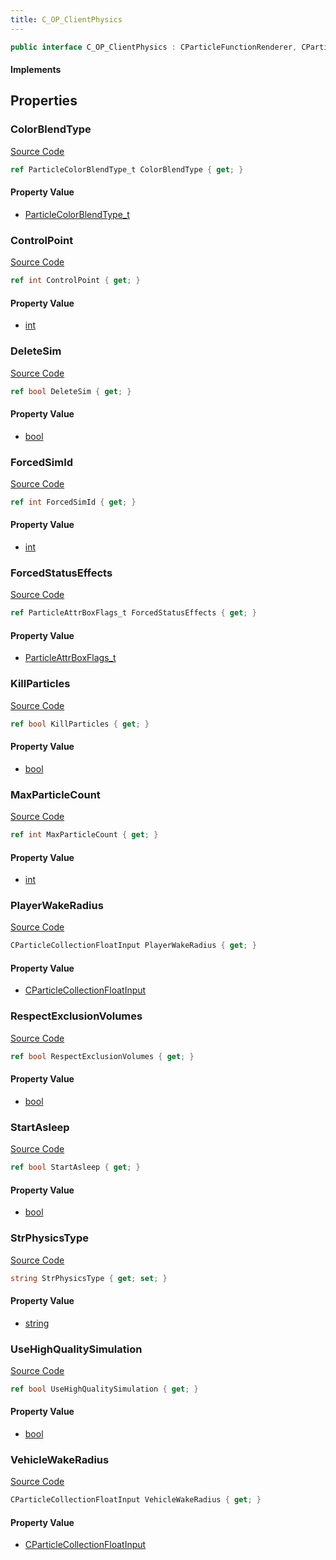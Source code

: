 ```yaml
---
title: C_OP_ClientPhysics
---
```


```csharp
public interface C_OP_ClientPhysics : CParticleFunctionRenderer, CParticleFunction, ISchemaClass<CParticleFunction>, ISchemaClass<CParticleFunctionRenderer>, ISchemaClass<C_OP_ClientPhysics>, ISchemaField, ISchemaClass, INativeHandle
```

#### Implements

## Properties

### ColorBlendType

[Source Code](https://github.com/swiftly-solution/swiftlys2/blob/beta/managed/src/SwiftlyS2.Generated/Schemas/Interfaces/C_OP_ClientPhysics.cs#L38)

```csharp
ref ParticleColorBlendType_t ColorBlendType { get; }
```

#### Property Value

- [ParticleColorBlendType_t](/docs/api/shared/schemadefinitions/particlecolorblendtype_t)

### ControlPoint

[Source Code](https://github.com/swiftly-solution/swiftlys2/blob/beta/managed/src/SwiftlyS2.Generated/Schemas/Interfaces/C_OP_ClientPhysics.cs#L34)

```csharp
ref int ControlPoint { get; }
```

#### Property Value

- [int](https://learn.microsoft.com/dotnet/api/system.int32)

### DeleteSim

[Source Code](https://github.com/swiftly-solution/swiftlys2/blob/beta/managed/src/SwiftlyS2.Generated/Schemas/Interfaces/C_OP_ClientPhysics.cs#L32)

```csharp
ref bool DeleteSim { get; }
```

#### Property Value

- [bool](https://learn.microsoft.com/dotnet/api/system.boolean)

### ForcedSimId

[Source Code](https://github.com/swiftly-solution/swiftlys2/blob/beta/managed/src/SwiftlyS2.Generated/Schemas/Interfaces/C_OP_ClientPhysics.cs#L36)

```csharp
ref int ForcedSimId { get; }
```

#### Property Value

- [int](https://learn.microsoft.com/dotnet/api/system.int32)

### ForcedStatusEffects

[Source Code](https://github.com/swiftly-solution/swiftlys2/blob/beta/managed/src/SwiftlyS2.Generated/Schemas/Interfaces/C_OP_ClientPhysics.cs#L40)

```csharp
ref ParticleAttrBoxFlags_t ForcedStatusEffects { get; }
```

#### Property Value

- [ParticleAttrBoxFlags_t](/docs/api/shared/schemadefinitions/particleattrboxflags_t)

### KillParticles

[Source Code](https://github.com/swiftly-solution/swiftlys2/blob/beta/managed/src/SwiftlyS2.Generated/Schemas/Interfaces/C_OP_ClientPhysics.cs#L30)

```csharp
ref bool KillParticles { get; }
```

#### Property Value

- [bool](https://learn.microsoft.com/dotnet/api/system.boolean)

### MaxParticleCount

[Source Code](https://github.com/swiftly-solution/swiftlys2/blob/beta/managed/src/SwiftlyS2.Generated/Schemas/Interfaces/C_OP_ClientPhysics.cs#L26)

```csharp
ref int MaxParticleCount { get; }
```

#### Property Value

- [int](https://learn.microsoft.com/dotnet/api/system.int32)

### PlayerWakeRadius

[Source Code](https://github.com/swiftly-solution/swiftlys2/blob/beta/managed/src/SwiftlyS2.Generated/Schemas/Interfaces/C_OP_ClientPhysics.cs#L20)

```csharp
CParticleCollectionFloatInput PlayerWakeRadius { get; }
```

#### Property Value

- [CParticleCollectionFloatInput](/docs/api/shared/schemadefinitions/cparticlecollectionfloatinput)

### RespectExclusionVolumes

[Source Code](https://github.com/swiftly-solution/swiftlys2/blob/beta/managed/src/SwiftlyS2.Generated/Schemas/Interfaces/C_OP_ClientPhysics.cs#L28)

```csharp
ref bool RespectExclusionVolumes { get; }
```

#### Property Value

- [bool](https://learn.microsoft.com/dotnet/api/system.boolean)

### StartAsleep

[Source Code](https://github.com/swiftly-solution/swiftlys2/blob/beta/managed/src/SwiftlyS2.Generated/Schemas/Interfaces/C_OP_ClientPhysics.cs#L18)

```csharp
ref bool StartAsleep { get; }
```

#### Property Value

- [bool](https://learn.microsoft.com/dotnet/api/system.boolean)

### StrPhysicsType

[Source Code](https://github.com/swiftly-solution/swiftlys2/blob/beta/managed/src/SwiftlyS2.Generated/Schemas/Interfaces/C_OP_ClientPhysics.cs#L16)

```csharp
string StrPhysicsType { get; set; }
```

#### Property Value

- [string](https://learn.microsoft.com/dotnet/api/system.string)

### UseHighQualitySimulation

[Source Code](https://github.com/swiftly-solution/swiftlys2/blob/beta/managed/src/SwiftlyS2.Generated/Schemas/Interfaces/C_OP_ClientPhysics.cs#L24)

```csharp
ref bool UseHighQualitySimulation { get; }
```

#### Property Value

- [bool](https://learn.microsoft.com/dotnet/api/system.boolean)

### VehicleWakeRadius

[Source Code](https://github.com/swiftly-solution/swiftlys2/blob/beta/managed/src/SwiftlyS2.Generated/Schemas/Interfaces/C_OP_ClientPhysics.cs#L22)

```csharp
CParticleCollectionFloatInput VehicleWakeRadius { get; }
```

#### Property Value

- [CParticleCollectionFloatInput](/docs/api/shared/schemadefinitions/cparticlecollectionfloatinput)

